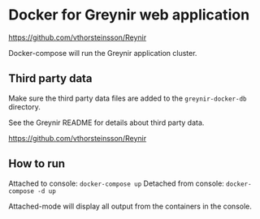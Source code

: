 # Docker for Greynir web application
https://github.com/vthorsteinsson/Reynir

Docker-compose will run the Greynir application cluster.

## Third party data
Make sure the third party data files are added to the `greynir-docker-db` directory. 


See the Greynir README for details about third party data.

https://github.com/vthorsteinsson/Reynir

## How to run
Attached to console: `docker-compose up`
Detached from console: `docker-compose -d up`

Attached-mode will display all output from the containers in the console.